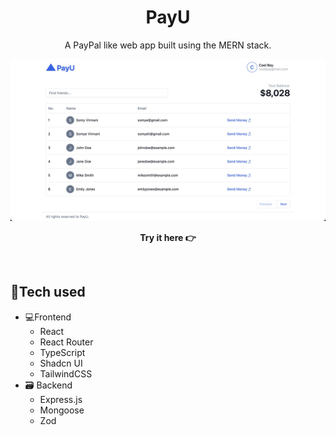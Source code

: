 <div align="center">

# PayU

A PayPal like web app built using the MERN stack.

![screenshot](./public/payu-dashboard.jpg)

**Try it here 👉** 

</div>

<br>

## 🧰Tech used

- 💻Frontend
  - React
  - React Router
  - TypeScript
  - Shadcn UI
  - TailwindCSS
- 🗃 Backend
  - Express.js
  - Mongoose
  - Zod

